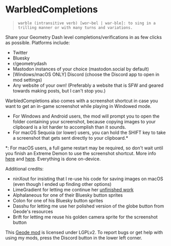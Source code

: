 # WarbledCompletions

> `warble (intransitive verb) [wor~bel | war-ble]: to sing in a trilling manner or with many turns and variations.`

Share your Geometry Dash level completions/verifications in as few clicks as possible. Platforms include:

- <cj>Twitter</c>
- <cl>Bluesky</c>
- <co>r/geometrydash</c>
- <ca>Mastodon</c> instances of your choice (<ca>mastodon.social</c> by default)
- <cr>[Windows/macOS ONLY]</c> <cb>Discord</c> (choose the <cb>Discord</c> app to open in mod settings)
- <cy>Any website of your own! (Preferably a website that is SFW and geared towards making posts, but I can't stop you.)</c>

WarbledCompletions also comes with a screenshot shortcut in case you want to get an in-game screenshot while playing in Windowed mode.

- For <c-00adef>Windows</c> and <cg>Android</c> users, the mod will prompt you to open the folder containing your screenshot, because copying images to your clipboard is a lot harder to accomplish than it sounds.
- For <c-cdcdcd>macOS</c> <c-2e88d6>Seq</c><c-f7a865>uoia</c> (or lower) users, you can hold the <c-2e88d6>SHI</c><c-f7a865>FT</c> key to take a screenshot that gets sent directly to your clipboard.<c>*</c>

<cy>*: For macOS users, a full game restart may be required, so don't wait until you finish an Extreme Demon to use the screenshot shortcut. More info [here](https://web.archive.org/web/20240722142149/https://support.apple.com/guide/mac-help/control-access-screen-system-audio-recording-mchld6aa7d23/mac) and [here](https://web.archive.org/web/20240721171349/https://ss64.com/mac/screencapture.html). Everything is done on-device.</c>

Additional credits:
- <c-0000ff>nin</c><c-00ff00>X</c><c-0000ff>out</c> for insisting that I re-use his code for saving images on macOS (even though I ended up finding other options)
- <c-7d00ff>L</c>i<c-7d00ff>m</c>e<c-7d00ff>G</c>r<c-7d00ff>a</c>d<c-7d00ff>i</c>e<c-7d00ff>n</c>t for letting me continue her [unfinished work](https://geode-sdk.org/mods/limegradient.lookididit)
- <c-4c6e5d>Alp</c><c-73ab90>ha</c><c-bc419c>la</c><c-ce6087>n</c><c-ec9667>e</c><c-fcfc78>o</c><c-83da96>u</c><c-80d5dc>s</c> for one of their <cl>Bluesky</c> button sprites
- <c-5a5a5a>C</c><c-ff7d00>o</c><c-5a5a5a>l</c><c-ff7d00>o</c><c-5a5a5a>n</c> for one of his <cl>Bluesky</c> button sprites
- <c-fcb5ff>D</c>a<c-fcb5ff>s</c>s<c-fcb5ff>h</c>u for letting me use her polished version of the globe button from Geode's resources
- <c-5a5a5a>B</c>r<c-5a5a5a>i</c>f<c-5a5a5a>t</c> for letting me reuse his golden camera sprite for the screenshot button

This [Geode mod](https://geode-sdk.org) is licensed under LGPLv2. To report bugs or get help with using my mods, press the Discord button in the lower left corner.